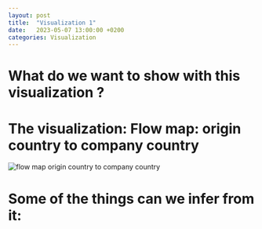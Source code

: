 ```yaml
---
layout: post
title:  "Visualization 1"
date:   2023-05-07 13:00:00 +0200
categories: Visualization
---
```


# What do we want to show with this visualization ? 

# The visualization: Flow map: origin country to company country 
![flow map origin country to company country](viz1.jpeg)

# Some of the things can we infer from it: